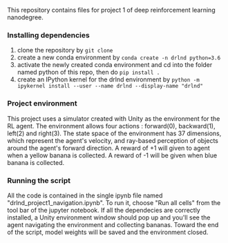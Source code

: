 This repository contains files for project 1 of deep reinforcement learning nanodegree. 

### Installing dependencies

1. clone the repository by `git clone `
2. create a new conda environment by `conda create -n drlnd python=3.6`
3. activate the newly created conda environment and cd into the folder named python of this repo, then do `pip install .`
4. create an IPython kernel for the drlnd environment by `python -m ipykernel install --user --name drlnd --display-name "drlnd"`


### Project environment

This project uses a simulator created with Unity as the environment for the RL agent. The environment allows four actions : forward(0), backward(1), left(2) and right(3). The state space of the environment has 37 dimensions, which represent the agent's velocity, and ray-based perception of objects around the agent's forward direction. A reward of +1 will given to agent when a yellow banana is collected. A reward of -1 will be given when blue banana is collected. 


### Running the script

All the code is contained in the single ipynb file named "drlnd_project1_navigation.ipynb". To run it, choose "Run all cells" from the tool bar of the jupyter notebook. If all the dependecies are correctly installed, a Unity environment window should pop up and you'll see the agent navigating the environment and collecting bananas. Toward the end of the script, model weights will be saved and the environment closed. 